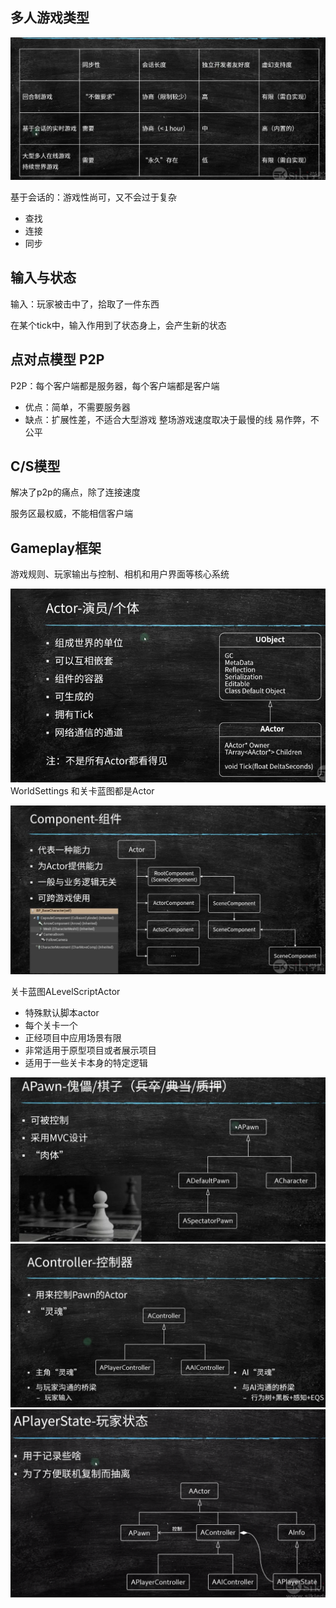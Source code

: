 ## 多人游戏类型

![](./assets/type.png)

基于会话的：游戏性尚可，又不会过于复杂

- 查找
- 连接
- 同步

## 输入与状态

输入：玩家被击中了，拾取了一件东西

在某个tick中，输入作用到了状态身上，会产生新的状态

## 点对点模型 P2P

P2P：每个客户端都是服务器，每个客户端都是客户端

- 优点：简单，不需要服务器
- 缺点：扩展性差，不适合大型游戏
        整场游戏速度取决于最慢的线
        易作弊，不公平


## C/S模型

解决了p2p的痛点，除了连接速度

服务区最权威，不能相信客户端

## Gameplay框架

游戏规则、玩家输出与控制、相机和用户界面等核心系统


![](./assets/actor.png)
WorldSettings 和关卡蓝图都是Actor

![](./assets/component.png)


关卡蓝图ALevelScriptActor
- 特殊默认脚本actor
- 每个关卡一个
- 正经项目中应用场景有限
- 非常适用于原型项目或者展示项目
- 适用于一些关卡本身的特定逻辑

![](./assets/pawn.png)
![](./assets/controller.png)
![](./assets/playerstate.png)